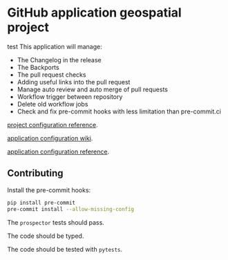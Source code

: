 # GitHub application geospatial project

test
This application will manage:

- The Changelog in the release
- The Backports
- The pull request checks
- Adding useful links into the pull request
- Manage auto review and auto merge of pull requests
- Workflow trigger between repository
- Delete old workflow jobs
- Check and fix pre-commit hooks with less limitation than pre-commit.ci

[project configuration reference](https://github.com/camptocamp/github-app-geo-project/blob/master/PROJECT-CONFIG.md).

[application configuration wiki](https://github.com/camptocamp/github-app-geo-project/wiki/Application-configuration).

[application configuration reference](https://github.com/camptocamp/github-app-geo-project/blob/master/APPLICATION-CONFIG.md).

## Contributing

Install the pre-commit hooks:

```bash
pip install pre-commit
pre-commit install --allow-missing-config
```

The `prospector` tests should pass.

The code should be typed.

The code should be tested with `pytests`.
